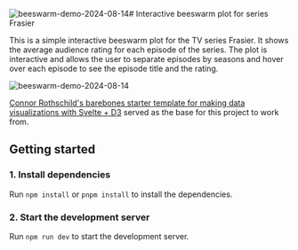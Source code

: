 ![beeswarm-demo-2024-08-14](https://github.com/user-attachments/assets/b516a6c1-1b4f-4214-89be-fca0702590db)# Interactive beeswarm plot for series Frasier

This is a simple interactive beeswarm plot for the TV series Frasier. It shows the average audience rating for each episode of the series. The plot is interactive and allows the user to separate episodes by seasons and hover over each episode to see the episode title and the rating.

![beeswarm-demo-2024-08-14](https://github.com/user-attachments/assets/19942434-d93d-4605-b063-e009953a217d)

[Connor Rothschild's  barebones starter template for making data visualizations with Svelte + D3](https://github.com/allanwheeler/svelte-visualization-template) served as the base for this project to work from. 

## Getting started

### 1. Install dependencies

Run `npm install` or `pnpm install` to install the dependencies.

### 2. Start the development server

Run `npm run dev` to start the development server.
